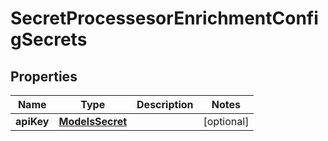 

# SecretProcessesorEnrichmentConfigSecrets


## Properties

| Name | Type | Description | Notes |
|------------ | ------------- | ------------- | -------------|
|**apiKey** | [**ModelsSecret**](ModelsSecret.md) |  |  [optional] |



